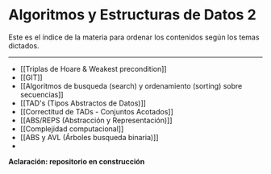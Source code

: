 # Algoritmos y Estructuras de Datos 2
Este es el índice de la materia para ordenar los contenidos según los temas dictados.
***
* [[Triplas de Hoare & Weakest precondition]] 
* [[GIT]]
* [[Algoritmos de busqueda (search) y ordenamiento (sorting) sobre secuencias]]
* [[TAD's (Tipos Abstractos de Datos)]]
* [[Correctitud de TADs - Conjuntos Acotados]]
* [[ABS/REPS (Abstracción y Representación)]]
* [[Complejidad computacional]]
* [[ABS y AVL (Árboles busqueda binaria)]]
* 
**Aclaración: repositorio en construcción**
